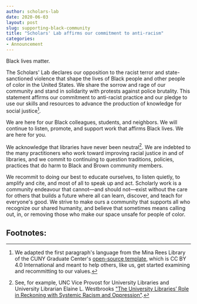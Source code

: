 ```yaml
---
author: scholars-lab
date: 2020-06-03
layout: post
slug: supporting-black-community
title: "Scholars' Lab affirms our commitment to anti-racism"
categories:
- Announcement
---
```

Black lives matter.

The Scholars' Lab declares our opposition to the racist terror and state-sanctioned violence that shape the lives of Black people and other people of color in the United States. We share the sorrow and rage of our community and stand in solidarity with protests against police brutality. This statement affirms our commitment to anti-racist practice and our pledge to use our skills and resources to advance the production of knowledge for social justice[^1].

We are here for our Black colleagues, students, and neighbors. We will continue to listen, promote, and support work that affirms Black lives. We are here for you.

We acknowledge that libraries have never been neutral[^2]. We are indebted to the many practitioners who work toward improving racial justice in and of libraries, and we commit to continuing to question traditions, policies, practices that do harm to Black and Brown community members. 

We recommit to doing our best to educate ourselves, to listen quietly, to amplify and cite, and most of all to speak up and act. Scholarly work is a community endeavour that cannot—and should not—exist without the care for others that builds a future where all can learn, discover, and teach for everyone's good. We strive to make ours a community that supports all who recognize our shared humanity, and believe that sometimes means calling out, in, or removing those who make our space unsafe for people of color.

## Footnotes:
[^1]: We adapted the first paragraph's language from the Mina Rees Library of the CUNY Graduate Center's [open-source template](https://gclibrary.commons.gc.cuny.edu/2020/06/01/blm/), which is CC BY 4.0 International and meant to help others, like us, get started examining and recommitting to our values.  
[^2]: See, for example, UNC Vice Provost for University Libraries and University Librarian Elaine L. Westbrooks ["The University Libraries’ Role in Reckoning with Systemic Racism and Oppression"](https://library.unc.edu/2020/06/the-university-libraries-role-in-reckoning-with-systemic-racism-and-oppression/).
